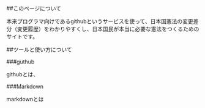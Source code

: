##このページについて

本来プログラマ向けであるgithubというサービスを使って、日本国憲法の変更差分（変更履歴）をわかりやすくし、日本国民が本当に必要な憲法をつくるためのサイトです。

##ツールと使い方について

###guthub

githubとは、

###Markdown

markdownとは


<!-- [参考リンク](http://kojika17.com/2013/01/starting-markdown.html) -->